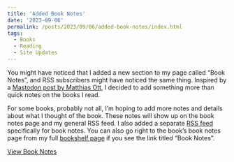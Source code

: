 ```yaml
---
title: 'Added Book Notes'
date: '2023-09-06'
permalink: /posts/2023/09/06/added-book-notes/index.html
tags:
  - Books
  - Reading
  - Site Updates
---
```


You might have noticed that I added a new section to my page called “Book Notes”, and RSS subscribers might have noticed the same thing. Inspired by a [Mastodon post by Matthias Ott](https://mastodon.social/@matthiasott/110983854141456413), I decided to add something more than quick notes on the books I read.
<!-- excerpt -->

For some books, probably not all, I’m hoping to add more notes and details about what I thought of the book. These notes will show up on the book notes page and my general RSS feed. I also added a separate [RSS feed](https://kpwags.com/rss/booknotes_feed.xml) specifically for book notes. You can also go right to the book’s book notes page from my full [bookshelf page](https://kpwags.com/bookshelf) if you see the link titled “Book Notes”.

[View Book Notes](https://kpwags.com/book-notes)